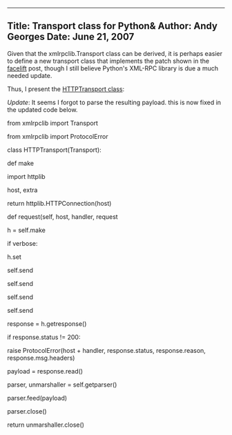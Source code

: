 -----
Title:  Transport class for Python&
Author: Andy Georges
Date: June 21, 2007
-----







Given that the xmlrpclib.Transport class can be derived, it is perhaps
easier to define a new transport class that implements the patch shown
in the
[facelift](http://www.itkovian.net/base/python-xml-rpc-needs-facelift)
post, though I still believe Python's XML-RPC library is due a much
needed update.


Thus, I present the [HTTPTransport
class](http://itkovian.net/base/files/HTTPTransport.py):


*Update*: It seems I forgot to parse the resulting payload. this is now
fixed in the updated code below.


from xmlrpclib import Transport


from xmlrpclib import ProtocolError


class HTTPTransport(Transport):

















def make





import httplib


host, extra


return httplib.HTTPConnection(host)


























def request(self, host, handler, request





h = self.make


if verbose:


h.set


self.send


self.send


self.send


self.send


response = h.getresponse()


if response.status != 200:


raise ProtocolError(host + handler, response.status, response.reason,
response.msg.headers)


payload = response.read()


parser, unmarshaller = self.getparser()


parser.feed(payload)


parser.close()


return unmarshaller.close()




